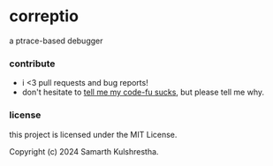 # correptio

a ptrace-based debugger

### contribute

+ i <3 pull requests and bug reports!
+ don't hesitate to [tell me my code-fu sucks](https://github.com/samarthkulshrestha/correptio/issues/new), but please tell me why.

### license

this project is licensed under the MIT License.

Copyright (c) 2024 Samarth Kulshrestha.

